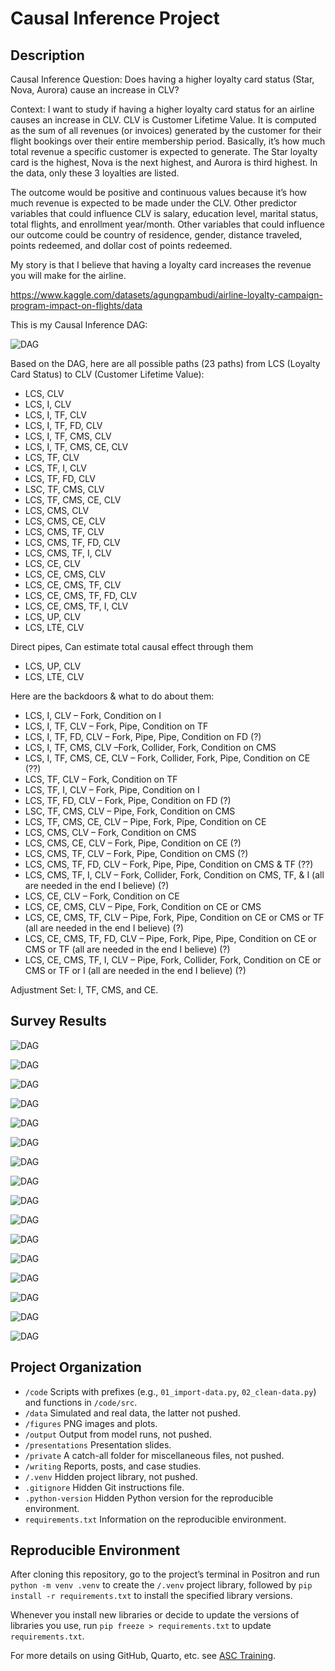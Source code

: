 # Causal Inference Project


## Description

Causal Inference Question: Does having a higher loyalty card status
(Star, Nova, Aurora) cause an increase in CLV?

Context: I want to study if having a higher loyalty card status for an
airline causes an increase in CLV. CLV is Customer Lifetime Value. It is
computed as the sum of all revenues (or invoices) generated by the
customer for their flight bookings over their entire membership period.
Basically, it’s how much total revenue a specific customer is expected
to generate. The Star loyalty card is the highest, Nova is the next
highest, and Aurora is third highest. In the data, only these 3
loyalties are listed.

The outcome would be positive and continuous values because it’s how
much revenue is expected to be made under the CLV. Other predictor
variables that could influence CLV is salary, education level, marital
status, total flights, and enrollment year/month. Other variables that
could influence our outcome could be country of residence, gender,
distance traveled, points redeemed, and dollar cost of points redeemed.

My story is that I believe that having a loyalty card increases the
revenue you will make for the airline.

https://www.kaggle.com/datasets/agungpambudi/airline-loyalty-campaign-program-impact-on-flights/data

This is my Causal Inference DAG:

![DAG](figures/DAG_CLV.jpg)

Based on the DAG, here are all possible paths (23 paths) from LCS
(Loyalty Card Status) to CLV (Customer Lifetime Value):

- LCS, CLV
- LCS, I, CLV
- LCS, I, TF, CLV
- LCS, I, TF, FD, CLV
- LCS, I, TF, CMS, CLV
- LCS, I, TF, CMS, CE, CLV
- LCS, TF, CLV
- LCS, TF, I, CLV
- LCS, TF, FD, CLV
- LSC, TF, CMS, CLV
- LCS, TF, CMS, CE, CLV
- LCS, CMS, CLV
- LCS, CMS, CE, CLV
- LCS, CMS, TF, CLV
- LCS, CMS, TF, FD, CLV
- LCS, CMS, TF, I, CLV
- LCS, CE, CLV
- LCS, CE, CMS, CLV
- LCS, CE, CMS, TF, CLV
- LCS, CE, CMS, TF, FD, CLV
- LCS, CE, CMS, TF, I, CLV
- LCS, UP, CLV
- LCS, LTE, CLV

Direct pipes, Can estimate total causal effect through them

- LCS, UP, CLV
- LCS, LTE, CLV

Here are the backdoors & what to do about them:

- LCS, I, CLV – Fork, Condition on I
- LCS, I, TF, CLV – Fork, Pipe, Condition on TF
- LCS, I, TF, FD, CLV – Fork, Pipe, Pipe, Condition on FD (?)
- LCS, I, TF, CMS, CLV –Fork, Collider, Fork, Condition on CMS
- LCS, I, TF, CMS, CE, CLV – Fork, Collider, Fork, Pipe, Condition on CE
  (??)
- LCS, TF, CLV – Fork, Condition on TF
- LCS, TF, I, CLV – Fork, Pipe, Condition on I
- LCS, TF, FD, CLV – Fork, Pipe, Condition on FD (?)
- LSC, TF, CMS, CLV – Pipe, Fork, Condition on CMS
- LCS, TF, CMS, CE, CLV – Pipe, Fork, Pipe, Condition on CE
- LCS, CMS, CLV – Fork, Condition on CMS
- LCS, CMS, CE, CLV – Fork, Pipe, Condition on CE (?)
- LCS, CMS, TF, CLV – Fork, Pipe, Condition on CMS (?)
- LCS, CMS, TF, FD, CLV – Fork, Pipe, Pipe, Condition on CMS & TF (??)
- LCS, CMS, TF, I, CLV – Fork, Collider, Fork, Condition on CMS, TF, & I
  (all are needed in the end I believe) (?)
- LCS, CE, CLV – Fork, Condition on CE
- LCS, CE, CMS, CLV – Pipe, Fork, Condition on CE or CMS
- LCS, CE, CMS, TF, CLV – Pipe, Fork, Pipe, Condition on CE or CMS or TF
  (all are needed in the end I believe) (?)
- LCS, CE, CMS, TF, FD, CLV – Pipe, Fork, Pipe, Pipe, Condition on CE or
  CMS or TF (all are needed in the end I believe) (?)
- LCS, CE, CMS, TF, I, CLV – Pipe, Fork, Collider, Fork, Condition on CE
  or CMS or TF or I (all are needed in the end I believe) (?)

Adjustment Set: I, TF, CMS, and CE.

## Survey Results

![DAG](figures/Airline%20Loyalty%20Conjoint%20Survey%20-%20Ever%20been%20on%20a%20plane_%20Chart.png)

![DAG](figures/Airline%20Loyalty%20Conjoint%20Survey%20-%20Employed%20rn_%20Chart.png)

![DAG](figures/Airline%20Loyalty%20Conjoint%20Survey%20-%2018_plus_%20Chart.png)

![DAG](figures/Airline%20Loyalty%20Conjoint%20Survey%20-%20How%20often%20do%20you%20fly_%20Chart.png)

![DAG](figures/Airline%20Loyalty%20Conjoint%20Survey%20-%20Travel%20Reason_%20Chart.png)

![DAG](figures/Loyalty%20Card%20Package%20Options%20-%20Card%20Type%20Chart.png)

![DAG](figures/Loyalty%20Card%20Package%20Options%20-%20Benefit%201%20Chart.png)

![DAG](figures/Loyalty%20Card%20Package%20Options%20-%20Benefit%202%20Chart.png)

![DAG](figures/Loyalty%20Card%20Package%20Options%20-%20Price%20Chart.png)

![DAG](figures/Loyalty%20Card%20Package%20Options%20-%20Attribute%20importance%20Chart.png)

![DAG](figures/Airline%20Loyalty%20Conjoint%20Survey%20-%20Buy%20a%20card_%20Chart.png)

![DAG](figures/Airline%20Loyalty%20Conjoint%20Survey%20-%20Yearly%20Income%20Chart.png)

![DAG](figures/Airline%20Loyalty%20Conjoint%20Survey%20-%20Education%20Level%20Chart.png)

![DAG](figures/Airline%20Loyalty%20Conjoint%20Survey%20-%20Age%20Chart.png)

![DAG](figures/Airline%20Loyalty%20Conjoint%20Survey%20-%20Gender%20Chart.png)

![DAG](figures/Airline%20Loyalty%20Conjoint%20Survey%20-%20Married_%20Chart.png)

## Project Organization

- `/code` Scripts with prefixes (e.g., `01_import-data.py`,
  `02_clean-data.py`) and functions in `/code/src`.
- `/data` Simulated and real data, the latter not pushed.
- `/figures` PNG images and plots.
- `/output` Output from model runs, not pushed.
- `/presentations` Presentation slides.
- `/private` A catch-all folder for miscellaneous files, not pushed.
- `/writing` Reports, posts, and case studies.
- `/.venv` Hidden project library, not pushed.
- `.gitignore` Hidden Git instructions file.
- `.python-version` Hidden Python version for the reproducible
  environment.
- `requirements.txt` Information on the reproducible environment.

## Reproducible Environment

After cloning this repository, go to the project’s terminal in Positron
and run `python -m venv .venv` to create the `/.venv` project library,
followed by `pip install -r requirements.txt` to install the specified
library versions.

Whenever you install new libraries or decide to update the versions of
libraries you use, run `pip freeze > requirements.txt` to update
`requirements.txt`.

For more details on using GitHub, Quarto, etc. see [ASC
Training](https://github.com/marcdotson/asc-training).
